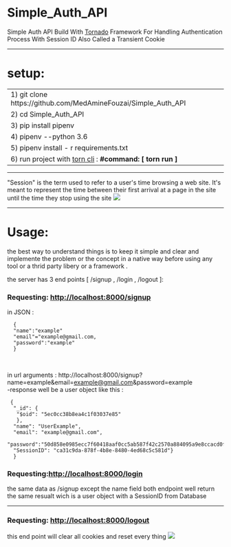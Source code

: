 # Simple_Auth_API
Simple Auth API  Build With  <a href="https://www.tornadoweb.org/en/stable/">Tornado</a>  Framework For Handling Authentication Process With Session ID Also Called a Transient Cookie

---------------------------------------

# setup:
<table>
<tr>
<td> 1)  git clone https://github.com/MedAmineFouzai/Simple_Auth_API </td>
</tr>
<tr>
<td> 2) cd Simple_Auth_API</td>
</tr>
<tr>
<td> 3) pip install pipenv</td>
</tr>
</tr>
<td> 4) pipenv --python 3.6</td>
</tr>
<tr>
<td> 5) pipenv install - r requirements.txt</td>
</tr>
<tr>
  <td>
    6) run project with <a href="https://pypi.org/project/torn/">torn cli</a> : <b>#command: [ torn run ] </b>  </td>
 </tr>
</table>

---------------------------------------

"Session" is the term used to refer to a user's time browsing a web site. It's meant to represent the time between their first arrival at a page in the site until the time they stop using the site
<img src="https://github.com/MedAmineFouzai/Simple_Auth_API/blob/master/Captures/easy.jpg">

---------------------------------------

# Usage:

the best way to understand things is to keep it simple and clear and implemente the problem or the concept in a native way  before using any tool or a thrid party libery or a framework .


the server has 3 end points [ /signup , /login , /logout ]:


<h3>Requesting: <a href="http://localhost:8000/signup">http://localhost:8000/signup</a> </h3>

 in JSON : 
      
      {
      "name":"example"
      "email"="example@gmail.com,
      "password":"example"
      }
 <br>

in url arguments : http://localhost:8000/signup?name=example&email=example@gmail.com&password=example
<br>
-response well be a user object like this :
     
     {  
      "_id": {
       "$oid": "5ec0cc38b8ea4c1f03037e85"
       }, 
      "name": "UserExample", 
      "email": "example@gmail.com", 
      "password":"50d858e0985ecc7f60418aaf0cc5ab587f42c2570a884095a9e8ccacd0f6545c", 
      "SessionID": "ca31c9da-878f-4b8e-8480-4ed68c5c581d"}
      }
<h3>Requesting:<a href="http://localhost:8000/login">http://localhost:8000/login</a> </h3>
the same data as /signup except the name field
both endpoint well return the same resualt wich is a user object with a SessionID from Database 


---------------------------------

<h3>Requesting: <a href="http://localhost:8000/logout"> http://localhost:8000/logout </a> </h3>
this end point will clear all cookies and reset every thing 
<img src="https://github.com/MedAmineFouzai/Simple_Auth_API/blob/master/Captures/Capture.PNG">


